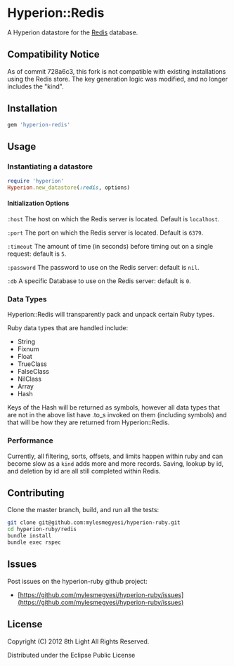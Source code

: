 Hyperion::Redis
=============

A Hyperion datastore for the [Redis](http://redis.io/) database.

## Compatibility Notice

As of commit 728a6c3, this fork is not compatible with existing installations using the Redis store.  The key generation logic was modified, and no longer includes the "kind".

## Installation

```ruby
gem 'hyperion-redis'
```

## Usage

### Instantiating a datastore

```ruby
require 'hyperion'
Hyperion.new_datastore(:redis, options)
```

#### Initialization Options

`:host` The host on which the Redis server is located. Default is `localhost`.

`:port` The port on which the Redis server is located. Default is `6379`.

`:timeout` The amount of time (in seconds) before timing out on a single request: default is `5`.

`:password` The password to use on the Redis server: default is `nil`.

`:db` A specific Database to use on the Redis server: default is `0`.

### Data Types

Hyperion::Redis will transparently pack and unpack certain Ruby types.

Ruby data types that are handled include:
  * String
  * Fixnum
  * Float
  * TrueClass
  * FalseClass
  * NilClass
  * Array
  * Hash

Keys of the Hash will be returned as symbols, however all data types that are not in the above list have .to_s invoked on them (including symbols) and that will be how they are returned from Hyperion::Redis. 


### Performance

Currently, all filtering, sorts, offsets, and limits happen within ruby and can become slow as a `kind` adds more and more records. Saving, lookup by id, and deletion by id are all still completed within Redis.

## Contributing

Clone the master branch, build, and run all the tests:

``` bash
git clone git@github.com:mylesmegyesi/hyperion-ruby.git
cd hyperion-ruby/redis
bundle install
bundle exec rspec
```

## Issues

Post issues on the hyperion-ruby github project:

* [https://github.com/mylesmegyesi/hyperion-ruby/issues](https://github.com/mylesmegyesi/hyperion-ruby/issues)


## License

Copyright (C) 2012 8th Light All Rights Reserved.

Distributed under the Eclipse Public License
